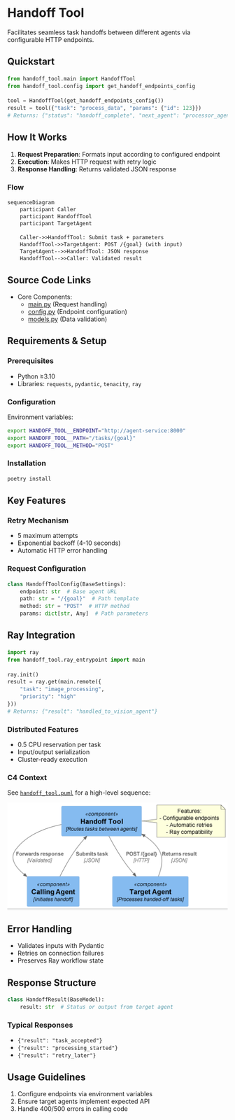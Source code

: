 # Handoff Tool

Facilitates seamless task handoffs between different agents via configurable HTTP endpoints.

## Quickstart

```python
from handoff_tool.main import HandoffTool
from handoff_tool.config import get_handoff_endpoints_config

tool = HandoffTool(get_handoff_endpoints_config())
result = tool({"task": "process_data", "params": {"id": 123}})
# Returns: {"status": "handoff_complete", "next_agent": "processor_agent"}
```

## How It Works

1. **Request Preparation**: Formats input according to configured endpoint
2. **Execution**: Makes HTTP request with retry logic
3. **Response Handling**: Returns validated JSON response

### Flow
```mermaid
sequenceDiagram
    participant Caller
    participant HandoffTool
    participant TargetAgent

    Caller->>HandoffTool: Submit task + parameters
    HandoffTool->>TargetAgent: POST /{goal} (with input)
    TargetAgent-->>HandoffTool: JSON response
    HandoffTool-->>Caller: Validated result
```

## Source Code Links
- Core Components:
  - [main.py](https://github.com/prxs-ai/praxis-tool-examples/blob/main/tools/handoff-tool/src/handoff_tool/main.py) (Request handling)
  - [config.py](https://github.com/prxs-ai/praxis-tool-examples/blob/main/tools/handoff-tool/src/handoff_tool/config.py) (Endpoint configuration)
  - [models.py](https://github.com/prxs-ai/praxis-tool-examples/blob/main/tools/handoff-tool/src/handoff_tool/models.py) (Data validation)

## Requirements & Setup

### Prerequisites
- Python ≥3.10
- Libraries: `requests`, `pydantic`, `tenacity`, `ray`

### Configuration
Environment variables:
```bash
export HANDOFF_TOOL__ENDPOINT="http://agent-service:8000"
export HANDOFF_TOOL__PATH="/tasks/{goal}"
export HANDOFF_TOOL__METHOD="POST"
```

### Installation
```bash
poetry install
```

## Key Features

### Retry Mechanism
- 5 maximum attempts
- Exponential backoff (4-10 seconds)
- Automatic HTTP error handling

### Request Configuration
```python
class HandoffToolConfig(BaseSettings):
    endpoint: str  # Base agent URL
    path: str = "/{goal}"  # Path template
    method: str = "POST"  # HTTP method
    params: dict[str, Any]  # Path parameters
```

## Ray Integration

```python
import ray
from handoff_tool.ray_entrypoint import main

ray.init()
result = ray.get(main.remote({
    "task": "image_processing",
    "priority": "high"
}))
# Returns: {"result": "handled_to_vision_agent"}
```

### Distributed Features
- 0.5 CPU reservation per task
- Input/output serialization
- Cluster-ready execution

### C4 Context
See [`handoff_tool.puml`](./images/diagrams/handoff_tool/handoff_tool.puml) for a high-level sequence:

![handoff_tool.png](./images/diagrams/handoff_tool/handoff_tool.png)


## Error Handling
- Validates inputs with Pydantic
- Retries on connection failures
- Preserves Ray workflow state

## Response Structure
```python
class HandoffResult(BaseModel):
    result: str  # Status or output from target agent
```

### Typical Responses
- `{"result": "task_accepted"}`
- `{"result": "processing_started"}`
- `{"result": "retry_later"}`

## Usage Guidelines
1. Configure endpoints via environment variables
2. Ensure target agents implement expected API
3. Handle 400/500 errors in calling code
